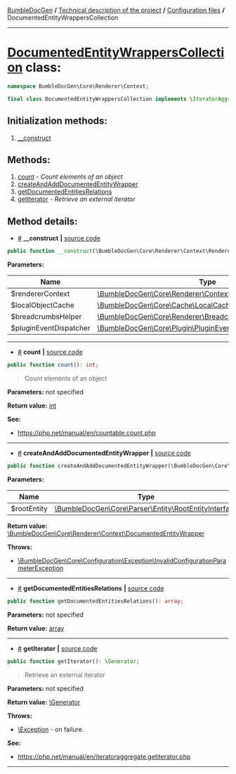 <!-- {% raw %} -->
<embed> <a href="/docs/README.md">BumbleDocGen</a> <b>/</b> <a href="/docs/tech/readme.md">Technical description of the project</a> <b>/</b> <a href="/docs/tech/1.configuration/readme.md">Configuration files</a> <b>/</b> DocumentedEntityWrappersCollection<hr> </embed>

<h1>
    <a href="https://github.com/bumble-tech/bumble-doc-gen/blob/master/src/Core/Renderer/Context/DocumentedEntityWrappersCollection.php#L14">DocumentedEntityWrappersCollection</a> class:
</h1>





```php
namespace BumbleDocGen\Core\Renderer\Context;

final class DocumentedEntityWrappersCollection implements \IteratorAggregate, \Traversable, \Countable
```








<h2>Initialization methods:</h2>

<ol>
<li>
    <a href="#m-construct">__construct</a>
    </li>
</ol>

<h2>Methods:</h2>

<ol>
<li>
    <a href="#mcount">count</a>
    - <i>Count elements of an object</i></li>
<li>
    <a href="#mcreateandadddocumentedentitywrapper">createAndAddDocumentedEntityWrapper</a>
    </li>
<li>
    <a href="#mgetdocumentedentitiesrelations">getDocumentedEntitiesRelations</a>
    </li>
<li>
    <a href="#mgetiterator">getIterator</a>
    - <i>Retrieve an external iterator</i></li>
</ol>







<h2>Method details:</h2>

<div class='method_description-block'>

<ul>
<li><a name="m-construct" href="#m-construct">#</a>
 <b>__construct</b>
    <b>|</b> <a href="https://github.com/bumble-tech/bumble-doc-gen/blob/master/src/Core/Renderer/Context/DocumentedEntityWrappersCollection.php#L21">source code</a></li>
</ul>

```php
public function __construct(\BumbleDocGen\Core\Renderer\Context\RendererContext $rendererContext, \BumbleDocGen\Core\Cache\LocalCache\LocalObjectCache $localObjectCache, \BumbleDocGen\Core\Renderer\Breadcrumbs\BreadcrumbsHelper $breadcrumbsHelper, \BumbleDocGen\Core\Plugin\PluginEventDispatcher $pluginEventDispatcher);
```



<b>Parameters:</b>

<table>
    <thead>
    <tr>
        <th>Name</th>
        <th>Type</th>
        <th>Description</th>
    </tr>
    </thead>
    <tbody>
            <tr>
            <td>$rendererContext</td>
            <td><a href='https://github.com/bumble-tech/bumble-doc-gen/blob/master/src/Core/Renderer/Context/RendererContext.php'>\BumbleDocGen\Core\Renderer\Context\RendererContext</a></td>
            <td>-</td>
        </tr>
            <tr>
            <td>$localObjectCache</td>
            <td><a href='https://github.com/bumble-tech/bumble-doc-gen/blob/master/src/Core/Cache/LocalCache/LocalObjectCache.php'>\BumbleDocGen\Core\Cache\LocalCache\LocalObjectCache</a></td>
            <td>-</td>
        </tr>
            <tr>
            <td>$breadcrumbsHelper</td>
            <td><a href='https://github.com/bumble-tech/bumble-doc-gen/blob/master/src/Core/Renderer/Breadcrumbs/BreadcrumbsHelper.php'>\BumbleDocGen\Core\Renderer\Breadcrumbs\BreadcrumbsHelper</a></td>
            <td>-</td>
        </tr>
            <tr>
            <td>$pluginEventDispatcher</td>
            <td><a href='https://github.com/bumble-tech/bumble-doc-gen/blob/master/src/Core/Plugin/PluginEventDispatcher.php'>\BumbleDocGen\Core\Plugin\PluginEventDispatcher</a></td>
            <td>-</td>
        </tr>
        </tbody>
</table>



</div>
<hr>
<div class='method_description-block'>

<ul>
<li><a name="mcount" href="#mcount">#</a>
 <b>count</b>
    <b>|</b> <a href="https://github.com/bumble-tech/bumble-doc-gen/blob/master/src/Core/Renderer/Context/DocumentedEntityWrappersCollection.php#L76">source code</a></li>
</ul>

```php
public function count(): int;
```

<blockquote>Count elements of an object</blockquote>

<b>Parameters:</b> not specified

<b>Return value:</b> <a href='https://www.php.net/manual/en/language.types.integer.php'>int</a>



<b>See:</b>
<ul>
    <li>
        <a href="https://php.net/manual/en/countable.count.php">https://php.net/manual/en/countable.count.php</a>    </li>
</ul>
</div>
<hr>
<div class='method_description-block'>

<ul>
<li><a name="mcreateandadddocumentedentitywrapper" href="#mcreateandadddocumentedentitywrapper">#</a>
 <b>createAndAddDocumentedEntityWrapper</b>
    <b>|</b> <a href="https://github.com/bumble-tech/bumble-doc-gen/blob/master/src/Core/Renderer/Context/DocumentedEntityWrappersCollection.php#L42">source code</a></li>
</ul>

```php
public function createAndAddDocumentedEntityWrapper(\BumbleDocGen\Core\Parser\Entity\RootEntityInterface $rootEntity): \BumbleDocGen\Core\Renderer\Context\DocumentedEntityWrapper;
```



<b>Parameters:</b>

<table>
    <thead>
    <tr>
        <th>Name</th>
        <th>Type</th>
        <th>Description</th>
    </tr>
    </thead>
    <tbody>
            <tr>
            <td>$rootEntity</td>
            <td><a href='https://github.com/bumble-tech/bumble-doc-gen/blob/master/src/Core/Parser/Entity/RootEntityInterface.php'>\BumbleDocGen\Core\Parser\Entity\RootEntityInterface</a></td>
            <td>-</td>
        </tr>
        </tbody>
</table>

<b>Return value:</b> <a href='https://github.com/bumble-tech/bumble-doc-gen/blob/master/src/Core/Renderer/Context/DocumentedEntityWrapper.php'>\BumbleDocGen\Core\Renderer\Context\DocumentedEntityWrapper</a>


<b>Throws:</b>
<ul>
<li>
    <a href="/docs/tech/1.configuration/classes/InvalidConfigurationParameterException.md">\BumbleDocGen\Core\Configuration\Exception\InvalidConfigurationParameterException</a></li>

</ul>

</div>
<hr>
<div class='method_description-block'>

<ul>
<li><a name="mgetdocumentedentitiesrelations" href="#mgetdocumentedentitiesrelations">#</a>
 <b>getDocumentedEntitiesRelations</b>
    <b>|</b> <a href="https://github.com/bumble-tech/bumble-doc-gen/blob/master/src/Core/Renderer/Context/DocumentedEntityWrappersCollection.php#L71">source code</a></li>
</ul>

```php
public function getDocumentedEntitiesRelations(): array;
```



<b>Parameters:</b> not specified

<b>Return value:</b> <a href='https://www.php.net/manual/en/language.types.array.php'>array</a>


</div>
<hr>
<div class='method_description-block'>

<ul>
<li><a name="mgetiterator" href="#mgetiterator">#</a>
 <b>getIterator</b>
    <b>|</b> <a href="https://github.com/bumble-tech/bumble-doc-gen/blob/master/src/Core/Renderer/Context/DocumentedEntityWrappersCollection.php#L29">source code</a></li>
</ul>

```php
public function getIterator(): \Generator;
```

<blockquote>Retrieve an external iterator</blockquote>

<b>Parameters:</b> not specified

<b>Return value:</b> <a href='https://www.php.net/manual/en/language.generators.overview.php'>\Generator</a>


<b>Throws:</b>
<ul>
<li>
    <a href="https://www.php.net/manual/en/class.exception.php">\Exception</a> - on failure. </li>

</ul>


<b>See:</b>
<ul>
    <li>
        <a href="https://php.net/manual/en/iteratoraggregate.getiterator.php">https://php.net/manual/en/iteratoraggregate.getiterator.php</a>    </li>
</ul>
</div>
<hr>

<!-- {% endraw %} -->
